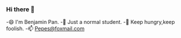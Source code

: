 ### Hi there 👋
-😄 I'm Benjamin Pan.
-🔭 Just a normal student.
-💬 Keep hungry,keep foolish.
-📫 Pepes@foxmail.com
<!--
**BenjaminPan61618/BenjaminPan61618** is a ✨ _special_ ✨ repository because its `README.md` (this file) appears on your GitHub profile.

Here are some ideas to get you started:

- 🔭 I’m currently working on ...
- 🌱 I’m currently learning ...
- 👯 I’m looking to collaborate on ...
- 🤔 I’m looking for help with ...
- 💬 Ask me about ...
- 📫 How to reach me: ...
- 😄 Pronouns: ...
- ⚡ Fun fact: ...
-->

